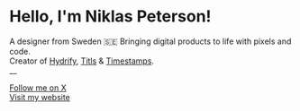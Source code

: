 # Hello, I'm Niklas Peterson!
A designer from Sweden 🇸🇪 Bringing digital products to life with pixels and code. <br/>
Creator of [Hydrify](https://apps.apple.com/app/hydrify/id6450311759), [Titls](https://apps.apple.com/app/titls/id1579078964) & [Timestamps](https://timestamps.app).<br/>
__

[Follow me on X](https://x.com/niklas_peterson) <br />
[Visit my website](https://niklaspeterson.com/)
